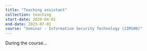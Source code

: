 ```yaml
---
title: "Teaching assistant"
collection: teaching
start-date: 2020-04-01
end-date: 2023-07-01
course: "Seminar - Information Security Technology (2IMS00)"
---
```


During the course...
